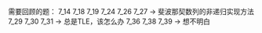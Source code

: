 需要回顾的题：
7_14
7_18
7_19
7_24
7_26
7_27 -> 斐波那契数列的非递归实现方法
7_29
7_30
7_31 -> 总是TLE，该怎么办
7_36
7_38
7_39 -> 想不明白